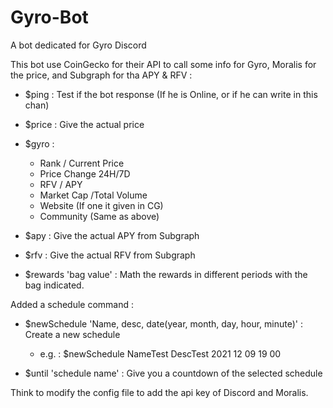 # Gyro-Bot
A bot dedicated for Gyro Discord

This bot use CoinGecko for their API to call some info for Gyro, Moralis for the price, and Subgraph for tha APY & RFV :

- $ping : Test if the bot response (If he is Online, or if he can write in this chan)

- $price : Give the actual price

- $gyro :
  - Rank / Current Price
  - Price Change 24H/7D
  - RFV / APY
  - Market Cap /Total Volume
  - Website (If one it given in CG)
  - Community (Same as above)

- $apy : Give the actual APY from Subgraph

- $rfv : Give the actual RFV from Subgraph

- $rewards 'bag value' : Math the rewards in different periods with the bag indicated.

Added a schedule command :

- $newSchedule 'Name, desc, date(year, month, day, hour, minute)' : Create a new schedule
  - e.g. : $newSchedule NameTest DescTest 2021 12 09 19 00

- $until 'schedule name' : Give you a countdown of the selected schedule

Think to modify the config file to add the api key of Discord and Moralis.
